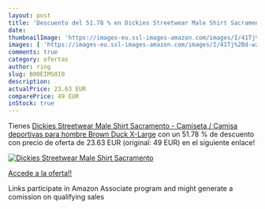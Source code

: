 ```yaml
---
layout: post
title: 'Descuento del 51.78 % en Dickies Streetwear Male Shirt Sacramento'
date: 
thumbnailImage: 'https://images-eu.ssl-images-amazon.com/images/I/41Tj%2Bd-wz5L._SL200_.jpg'
images: [ 'https://images-eu.ssl-images-amazon.com/images/I/41Tj%2Bd-wz5L._SL200_.jpg' ]
comments: true
category: ofertas
author: ring
slug: B00EIMS0I0
description:
actualPrice: 23.63 EUR
comparePrice: 49 EUR
inStock: true
---
```


Tienes [Dickies Streetwear Male Shirt Sacramento - Camiseta / Camisa deportivas para hombre  Brown Duck  X-Large](https://www.amazon.es/dp/B00EIMS0I0/?tag=tolees-21) con un 51.78 % de descuento con precio de oferta de 23.63 EUR (original: 49 EUR) en el siguiente enlace!

[![Dickies Streetwear Male Shirt Sacramento](https://images-eu.ssl-images-amazon.com/images/I/41Tj%2Bd-wz5L._SL200_.jpg)](https://www.amazon.es/dp/B00EIMS0I0/?tag=tolees-21)

[Accede a la oferta!!](https://www.amazon.es/dp/B00EIMS0I0/?tag=tolees-21)

Links participate in Amazon Associate program and might generate a comission on qualifying sales


